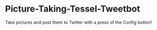Picture-Taking-Tessel-Tweetbot
==============================

Take pictures and post them to Twitter with a press of the Config button!